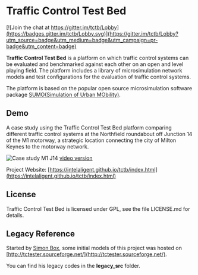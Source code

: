 # Traffic Control Test Bed

[![Join the chat at https://gitter.im/tctb/Lobby](https://badges.gitter.im/tctb/Lobby.svg)](https://gitter.im/tctb/Lobby?utm_source=badge&utm_medium=badge&utm_campaign=pr-badge&utm_content=badge)

**Traffic Control Test Bed** is a platform on which traffic control systems can be evaluated and benchmarked against each other on an open and level playing field. The platform includes a library of microsimulation network models and test configurations for the evaluation of traffic control systems.

The platform is based on the popular open source microsimulation software package [SUMO(Simulation of Urban MObility)](http://sumo.dlr.de/wiki/Simulation_of_Urban_MObility_-_Wiki).

## Demo

A case study using the Traffic Control Test Bed platform comparing different traffic control systems at the Northfield roundabout off Junction 14 of the M1 motorway, a strategic location connecting the city of Milton Keynes to the motorway network.

![Case study M1 J14](https://intelaligent.github.io/tctb/images/videos/ST_draft_demo.png)
[video version](https://intelaligent.github.io/tctb/images/videos/ST_draft_demo.mp4)

Project Website: [https://intelaligent.github.io/tctb/index.html](https://intelaligent.github.io/tctb/index.html)

## License

Traffic Control Test Bed is licensed under GPL, see the file LICENSE.md for details.

## Legacy Reference

Started by [Simon Box](https://www.southampton.ac.uk/engineering/about/staff/sb4p07.page), some initial models of this project was hosted on [http://tctester.sourceforge.net/](http://tctester.sourceforge.net/).

You can find his legacy codes in the **legacy_src** folder.
